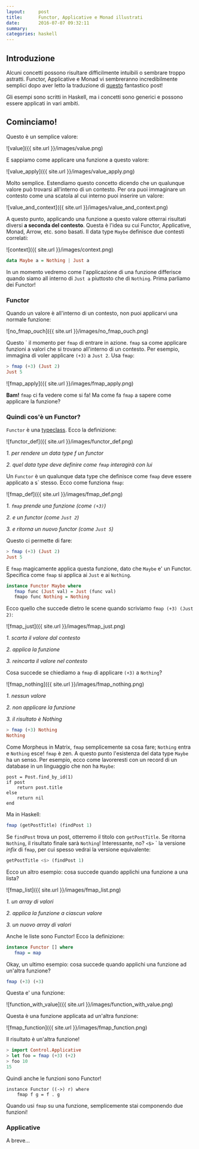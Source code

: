 ```yaml
---
layout:     post
title:      Functor, Applicative e Monad illustrati
date:       2016-07-07 09:32:11
summary:    
categories: haskell
---
```


## Introduzione

Alcuni concetti possono risultare difficilmente intuibili o sembrare troppo
astratti. Functor, Applicative e Monad vi sembreranno incredibilmente semplici
dopo aver letto la traduzione di [questo](http://adit.io/posts/2013-04-17-functors,_applicatives,_and_monads_in_pictures.html) fantastico post!

Gli esempi sono scritti in Haskell, ma i concetti sono generici e possono essere
applicati in vari ambiti.

## Cominciamo!

Questo &egrave; un semplice valore:

![value]({{ site.url }}/images/value.png)

E sappiamo come applicare una funzione a questo valore:

![value_apply]({{ site.url }}/images/value_apply.png)

Molto semplice. Estendiamo questo concetto dicendo che un qualunque valore pu&ograve;
trovarsi all'interno di un contesto. Per ora puoi immaginare un contesto come una scatola
al cui interno puoi inserire un valore:

![value_and_context]({{ site.url }}/images/value_and_context.png)

A questo punto, applicando una funzione a questo valore otterrai risultati
diversi **a seconda del contesto**. Questa &egrave; l'idea su cui Functor, 
Applicative, Monad, Arrow, etc. sono basati. Il data type `Maybe` definisce
due contesti correlati:

![context]({{ site.url }}/images/context.png)

```haskell
data Maybe a = Nothing | Just a
```

In un momento vedremo come l'applicazione di una funzione differisce quando
siamo all interno di `Just a` piuttosto che di `Nothing`. Prima parliamo dei Functor!

### Functor

Quando un valore &egrave; all'interno di un contesto, non puoi applicarvi una
normale funzione:

![no_fmap_ouch]({{ site.url }}/images/no_fmap_ouch.png)

Questo &grave; il momento per `fmap` di entrare in azione. `fmap` sa come
applicare funzioni a valori che si trovano all'interno di un contesto. Per esempio,
immagina di voler applicare `(+3)` a `Just 2`. Usa `fmap`:

```haskell
> fmap (+3) (Just 2)
Just 5
```
![fmap_apply]({{ site.url }}/images/fmap_apply.png)

**Bam!** `fmap` ci fa vedere come si fa! Ma come fa `fmap` a sapere come applicare
la funzione?

### Quindi cos'&egrave; un Functor?

`Functor` &egrave; una [typeclass](http://learnyouahaskell.com/types-and-typeclasses#typeclasses-101).
Ecco la definizione:

![functor_def]({{ site.url }}/images/functor_def.png)

*1. per rendere un data type f un functor*

*2. quel data type deve definire come `fmap` interagir&agrave; con lui*

Un `Functor` &egrave; un qualunque data type che definisce come `fmap` deve
essere applicato a s&grave; stesso. Ecco come funziona `fmap`:

![fmap_def]({{ site.url }}/images/fmap_def.png)

*1. `fmap` prende una funzione (come `(+3)`)*

*2. e un functor (come `Just 2`)*

*3. e ritorna un nuovo functor (come `Just 5`)*

Questo ci permette di fare:

```haskell
> fmap (+3) (Just 2)
Just 5
```

E `fmap` magicamente applica questa funzione, dato che `Maybe` e' un Functor.
Specifica come `fmap` si applica ai `Just` e ai `Nothing`.
 
 ```haskell
 instance Functor Maybe where
    fmap func (Just val) = Just (func val)
    fmapo func Nothing = Nothing
```
Ecco quello che succede dietro le scene quando scriviamo `fmap (+3) (Just 2)`:

![fmap_just]({{ site.url }}/images/fmap_just.png)

*1. scarta il valore dal contesto*

*2. applica la funzione*

*3. reincarta il valore nel contesto*

Cosa succede se chiediamo a `fmap` di applicare `(+3)` a `Nothing`?

![fmap_nothing]({{ site.url }}/images/fmap_nothing.png)

*1. nessun valore*

*2. non applicare la funzione*

*3. il risultato &egrave; Nothing*

```haskell
> fmap (+3) Nothing
Nothing
```

Come Morpheus in Matrix, `fmap` semplicemente sa cosa fare; `Nothing` entra e
`Nothing` esce! `fmap` &egrave; zen. A questo punto l'esistenza del data type
`Maybe` ha un senso. Per esempio, ecco come lavoreresti con un record di un
database in un linguaggio che non ha `Maybe`:

```
post = Post.find_by_id(1)
if post
    return post.title
else
    return nil
end
```

Ma in Haskell:

```haskell
fmap (getPostTitle) (findPost 1)
```

Se `findPost` trova un post, otterremo il titolo con `getPostTitle`. Se ritorna
`Nothing`, il risultato finale sar&agrave; `Nothing`! Interessante, no?
`<$>` &grave; la versione *infix* di `fmap`, per cui spesso vedrai la versione
 equivalente:
 
 ```haskell
 getPostTitle <$> (findPost 1)
 ```
 
 Ecco un altro esempio: cosa succede quando applichi una funzione a una lista?
 
 ![fmap_list]({{ site.url }}/images/fmap_list.png)

 *1. un array di valori*
 
 *2. applica la funzione a ciascun valore*
 
 *3. un nuovo array di valori*
 
 Anche le liste sono Functor! Ecco la definizione:
 
 ```haskell
 instance Functor [] where
    fmap = map
```

Okay, un ultimo esempio: cosa succede quando applichi una funzione ad un'altra
funzione?

```haskell
fmap (+3) (+3)
```

Questa e' una funzione:

![function_with_value]({{ site.url }}/images/function_with_value.png)

Questa &egrave; una funzione applicata ad un'altra funzione:

![fmap_function]({{ site.url }}/images/fmap_function.png)

Il risultato &egrave; un'altra funzione!

```haskell
> import Control.Applicative
> let foo = fmap (+3) (+2)
> foo 10
15
```

Quindi anche le funzioni sono Functor!

```
instance Functor ((->) r) where
    fmap f g = f . g
```

Quando usi `fmap` su una funzione, semplicemente stai componendo due funzioni!

### Applicative

A breve...